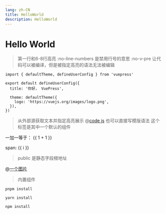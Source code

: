 ```yaml
---
lang: zh-CN
title: HelloWorld
description: HelloWorld
---
```


# Hello World
> 第一行和6-8行高亮
> :no-line-numbers 是禁用行号的意思
> :no-v-pre 让代码可以被编译，但是被指定高亮的语法无法被编辑
```ts{1,6-8}:no-line-numbers
import { defaultTheme, defineUserConfig } from 'vuepress'

export default defineUserConfig({
  title: '你好， VuePress',

  theme: defaultTheme({
    logo: 'https://vuejs.org/images/logo.png',
  }),
})
```
>从外部源获取文本并指定高亮展示
@[code js](./show.js)
> 也可以直接写模版语法
> 这个标签是其中一个默认的组件
<Badge text="演示"/>
一加一等于： {{ 1 + 1 }}

<span v-for="i in 3"> span: {{ i }} </span>
> public 是静态字段根地址

@[一个图片](/logo/toplogo.png)

> 内置组件
<CodeGroup>
  <CodeGroupItem title="PNPM">

```bash:no-line-numbers
pnpm install
```

  </CodeGroupItem>

  <CodeGroupItem title="YARN">

```bash:no-line-numbers
yarn install
```

  </CodeGroupItem>

  <CodeGroupItem title="NPM" active>

```bash:no-line-numbers
npm install
```

  </CodeGroupItem>
</CodeGroup>
